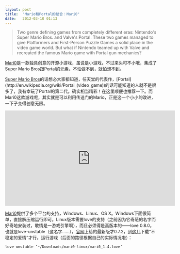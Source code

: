 ```yaml
---
layout: post
title:  "Mario和Portal的结合：Mari0"
date:   2012-03-10 01:13
---
```

> Two genre defining games from completely different eras: Nintendo's Super Mario Bros. and Valve's Portal. These two games managed to give Platformers and First-Person Puzzle Games a solid place in the video game world. But what if Nintendo teamed up with Valve and recreated the famous Mario game with Portal gun mechanics?

[Mari0](http://stabyourself.net/mari0/)是一款独具创意的开源小游戏，虽说是小游戏，不过来头可不小哦，集成了Super Mario Bros跟Portal的元素，不怕做不到，就怕想不到。

[Super Mario Bros](http://en.wikipedia.org/wiki/Super_Mario_Bros.)的话想必大家都知道，任天堂的代表作，[Portal](http://en.wikipedia.org/wiki/Portal_(video_game))的话可能知道的人就不是很多了，我有幸玩了Portal的第二代，确实相当精彩！在这里顺便也推荐一下。而Mari0这款游戏呢，其实就是可以利用传送门的Mario，正是这一个小小的改进，一下子变得创意无限。

<center><iframe width="560" height="315" src="https://www.youtube.com/embed/SaoHMjS04vU" frameborder="0" allowfullscreen></iframe></center>

[Mari0](http://stabyourself.net/mari0/)提供了多个平台的支持，Windows、Linux、OS X。Windows下面很简单，直接解压缩运行即可。Linux版本需要love的支持（之前因为它奇葩的名字而好奇地安装过，敢情是一游戏引擎啊），而且必须得是高版本的——love 0.8.0，也就是love-unstable（这名字……），[官网](https://love2d.org/)上给的最新版才0.7.2，到[这儿](https://launchpad.net/~bartbes/+archive/love-unstable/)下载“不稳定的爱情”才行，运行游戏（后面的路径根据自己的实际情况啦）：

	love-unstable ‘~/Downloads/mari0-linux/mari0_1.4.love’
